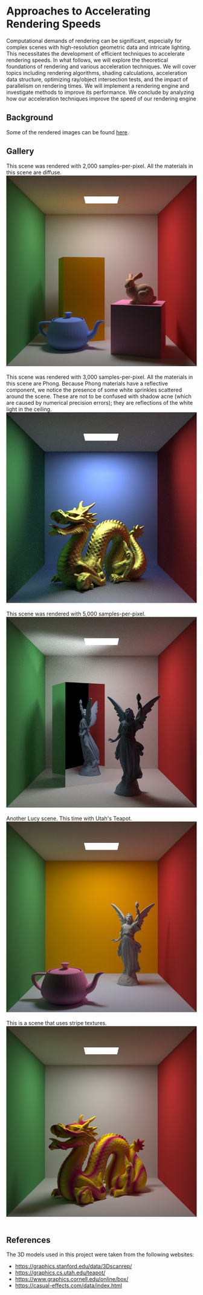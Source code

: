 # Approaches to Accelerating Rendering Speeds
Computational demands of rendering can be significant, especially for complex scenes with high-resolution
geometric data and intricate lighting. This necessitates the development of efficient techniques to accelerate rendering speeds. In what follows, we will explore the theoretical foundations of rendering and various
acceleration techniques. We will cover topics including rendering algorithms, shading calculations, acceleration data structure, optimizing ray/object intersection tests, and the impact of parallelism on rendering
times. We will implement a rendering engine and investigate methods to improve its performance. We
conclude by analyzing how our acceleration techniques improve the speed of our rendering engine


## Background
Some of the rendered images can be found [here](Images).<br>

## Gallery

This scene was rendered with 2,000 samples-per-pixel. All the materials in this scene are diffuse.
![Rabbit](Images/Semester%202/a_rabbit_and_a_teapot_inside_a_Cornell_box_2000SPPP.png)</br></br>
This scene was rendered with 3,000 samples-per-pixel. All the materials in this scene are Phong. 
Because Phong materials have a reflective component, we notice the presence of some white sprinkles scattered 
around the scene. These are not to be confused with shadow acne (which are caused by numerical precision errors); 
they are reflections of the white light in the ceiling.
![Phong](Images/Semester%202/Enter-the-Dragon-3000SPP.jpg)</br></br>
This scene was rendered with 5,000 samples-per-pixel.
![Lucy Mirror](Images/Semester%202/Lucy-with-a-Mirror-5000-SPP.jpg)</br></br>
Another Lucy scene. This time with Utah's Teapot.
![Lucy and Teapot](Images/Semester%202/Lucy_and_Utah_Teapot.jpg)</br></br>
This is a scene that uses stripe textures.
![Texture Scene](Images/Semester%202/Texture-Scene-2.png)</br></br>
## References
The 3D models used in this project were taken from the following websites:
- https://graphics.stanford.edu/data/3Dscanrep/
- https://graphics.cs.utah.edu/teapot/
- https://www.graphics.cornell.edu/online/box/
- https://casual-effects.com/data/index.html

